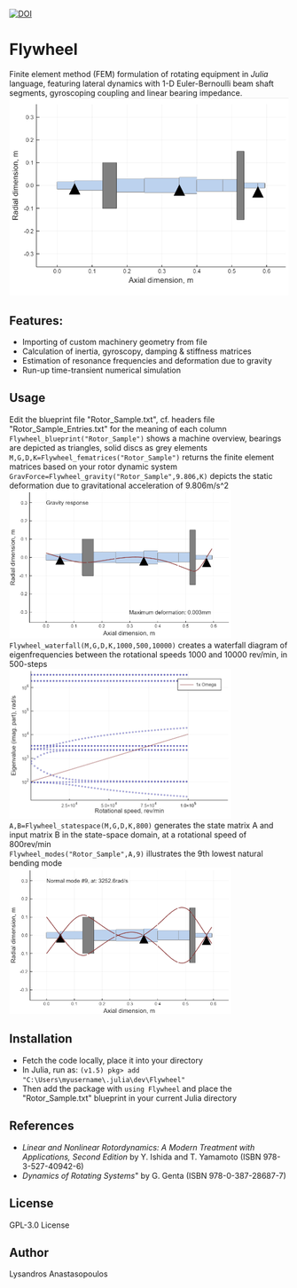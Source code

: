 [![DOI](https://zenodo.org/badge/DOI/10.5281/zenodo.4625162.svg)](https://doi.org/10.5281/zenodo.4625162)

# Flywheel
Finite element method (FEM) formulation of rotating equipment in <em>Julia</em> language, featuring lateral dynamics with 1-D  Euler-Bernoulli beam shaft segments, gyroscoping coupling and linear bearing impedance.\
<img src= "pictures/Rotor.PNG"  width="600">

## Features:
* Importing of custom machinery geometry from file
* Calculation of inertia, gyroscopy, damping & stiffness matrices
* Estimation of resonance frequencies and deformation due to gravity
* Run-up time-transient numerical simulation

## Usage
Edit the blueprint file "Rotor_Sample.txt", cf. headers file "Rotor_Sample_Entries.txt" for the meaning of each column\
`Flywheel_blueprint("Rotor_Sample")` shows a machine overview, bearings are depicted as triangles, solid discs as grey elements\
`M,G,D,K=Flywheel_fematrices("Rotor_Sample")` returns the finite element matrices based on your rotor dynamic system\
`GravForce=Flywheel_gravity("Rotor_Sample",9.806,K)` depicts the static deformation due to  gravitational acceleration of 9.806m/s^2\
 <img src= "pictures/Gravity.PNG"  width="400">\
`Flywheel_waterfall(M,G,D,K,1000,500,10000)` creates a  waterfall diagram of eigenfrequencies between the rotational speeds 1000 and 10000 rev/min, in 500-steps\
 <img src= "pictures/Campbell.PNG"  width="400">\
`A,B=Flywheel_statespace(M,G,D,K,800)` generates the state matrix A and input matrix B in the state-space domain, at a rotational speed of 800rev/min\
`Flywheel_modes("Rotor_Sample",A,9)` illustrates the 9th lowest natural bending mode\
 <img src= "pictures/Modes.PNG"  width="400">


## Installation
* Fetch the code locally, place it into your directory
* In Julia, run as: `(v1.5) pkg> add "C:\Users\myusername\.julia\dev\Flywheel"`
* Then add the package with `using Flywheel` and place the "Rotor_Sample.txt" blueprint in your current Julia directory



## References
* *Linear and Nonlinear Rotordynamics: A Modern Treatment with Applications, Second Edition* by Y. Ishida and T. Yamamoto (ISBN 978-3-527-40942-6)
* *Dynamics of Rotating Systems*" by G. Genta (ISBN 978-0-387-28687-7)

## License
GPL-3.0 License
 
## Author
Lysandros Anastasopoulos
